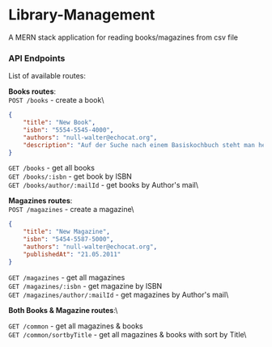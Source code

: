 # Library-Management

A MERN stack application for reading books/magazines from csv file



### API Endpoints

List of available routes:

**Books routes**:\
`POST /books` - create a book\

```json
{
    "title": "New Book",
    "isbn": "5554-5545-4000",
    "authors": "null-walter@echocat.org",
    "description": "Auf der Suche nach einem Basiskochbuch steht man heutzutage vor einer Fülle von Alternativen. Es fällt schwer, daraus die für sich passende Mixtur aus Grundlagenwerk und Rezeptesammlung zu finden. Man sollte sich darüber im Klaren sein, welchen Schwerpunkt man setzen möchte oder von welchen Koch- und Backkenntnissen man bereits ausgehen kann."
}
```

`GET /books` - get all books\
`GET /books/:isbn` - get book by ISBN\
`GET /books/author/:mailId` - get books by Author's mail\

**Magazines routes**:\
`POST /magazines` - create a magazine\

```json
{
    "title": "New Magazine",
    "isbn": "5454-5587-5000",
    "authors": "null-walter@echocat.org",
    "publishedAt": "21.05.2011"
}
```

`GET /magazines` - get all magazines\
`GET /magazines/:isbn` - get magazine by ISBN\
`GET /magazines/author/:mailId` - get magazines by Author's mail\


**Both Books & Magazine routes**:\

`GET /common` - get all magazines & books\
`GET /common/sortbyTitle` - get all magazines & books with sort by Title\
